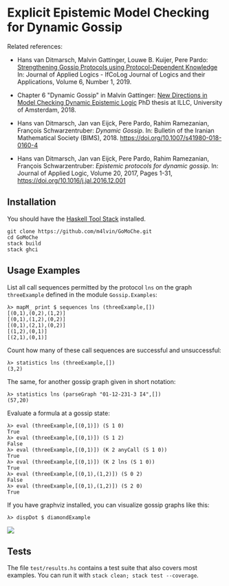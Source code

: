 # Explicit Epistemic Model Checking for Dynamic Gossip

Related references:

- Hans van Ditmarsch, Malvin Gattinger, Louwe B. Kuijer, Pere Pardo:
  [Strengthening Gossip Protocols using Protocol-Dependent Knowledge](https://malv.in/2019/StrengtheningGossipProtocols.pdf)
  In: Journal of Applied Logics - IfCoLog Journal of Logics and their Applications, Volume 6, Number 1, 2019.

- Chapter 6 "Dynamic Gossip"
  in Malvin Gattinger: [New Directions in Model Checking Dynamic Epistemic Logic](https://malv.in/phdthesis)
  PhD thesis at ILLC, University of Amsterdam, 2018.

- Hans van Ditmarsch, Jan van Eijck, Pere Pardo, Rahim Ramezanian, François Schwarzentruber:
  *Dynamic Gossip*.
  In: Bulletin of the Iranian Mathematical Society (BIMS), 2018.
  https://doi.org/10.1007/s41980-018-0160-4

- Hans van Ditmarsch, Jan van Eijck, Pere Pardo, Rahim Ramezanian, François Schwarzentruber:
  *Epistemic protocols for dynamic gossip*.
  In: Journal of Applied Logic, Volume 20, 2017, Pages 1-31,
  https://doi.org/10.1016/j.jal.2016.12.001

## Installation

You should have the [Haskell Tool Stack](https://haskellstack.org) installed.

    git clone https://github.com/m4lvin/GoMoChe.git
    cd GoMoChe
    stack build
    stack ghci

## Usage Examples

List all call sequences permitted by the protocol `lns` on the graph `threeExample` defined in the module `Gossip.Examples`:

    λ> mapM_ print $ sequences lns (threeExample,[])
    [(0,1),(0,2),(1,2)]
    [(0,1),(1,2),(0,2)]
    [(0,1),(2,1),(0,2)]
    [(1,2),(0,1)]
    [(2,1),(0,1)]

Count how many of these call sequences are successful and unsuccessful:

    λ> statistics lns (threeExample,[])
    (3,2)

The same, for another gossip graph given in short notation:

    λ> statistics lns (parseGraph "01-12-231-3 I4",[])
    (57,20)

Evaluate a formula at a gossip state:

    λ> eval (threeExample,[(0,1)]) (S 1 0)
    True
    λ> eval (threeExample,[(0,1)]) (S 1 2)
    False
    λ> eval (threeExample,[(0,1)]) (K 2 anyCall (S 1 0))
    True
    λ> eval (threeExample,[(0,1)]) (K 2 lns (S 1 0))
    True
    λ> eval (threeExample,[(0,1),(1,2)]) (S 0 2)
    False
    λ> eval (threeExample,[(0,1),(1,2)]) (S 2 0)
    True

If you have graphviz installed, you can visualize gossip graphs like this:

    λ> dispDot $ diamondExample

![](diamondExample.svg)


## Tests

The file `test/results.hs` contains a test suite that also covers most examples.
You can run it with `stack clean; stack test --coverage`.
